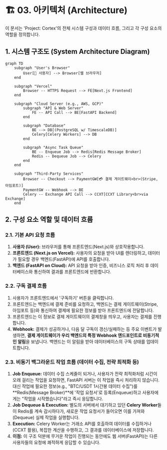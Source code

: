 # 🏗️ 03. 아키텍처 (Architecture)

이 문서는 'Project: Cortex'의 전체 시스템 구성과 데이터 흐름, 그리고 각 구성 요소의 역할을 정의합니다.

## 1. 시스템 구조도 (System Architecture Diagram)

```mermaid
graph TD
    subgraph "User's Browser"
        User[👤 사용자] --> Browser[웹 브라우저]
    end

    subgraph "Vercel"
        Browser -- HTTPS Request --> FE[Next.js Frontend]
    end

    subgraph "Cloud Server (e.g., AWS, GCP)"
        subgraph "API & Web Server"
            FE -- API Call --> BE[FastAPI Backend]
        end

        subgraph "Database"
            BE --> DB[(PostgreSQL w/ TimescaleDB)]
            Celery[Celery Workers] --> DB
        end

        subgraph "Async Task Queue"
            BE -- Enqueue Job --> Redis[Redis Message Broker]
            Redis -- Dequeue Job --> Celery
        end
    end

    subgraph "Third-Party Services"
        Browser -- Checkout --> PaymentGW[💳 결제 게이트웨이<br>(Stripe, 아임포트)]
        PaymentGW -- Webhook --> BE
        Celery -- Exchange API Call --> CCXT[CCXT Library<br>via Exchange]
    end
```

## 2. 구성 요소 역할 및 데이터 흐름

### 2.1. 기본 API 요청 흐름

1. **사용자 (User):** 브라우저를 통해 프론트엔드(Next.js)와 상호작용합니다.
2. **프론트엔드 (Next.js on Vercel):** 사용자의 요청을 받아 UI를 렌더링하고, 데이터가 필요할 경우 백엔드(FastAPI)에 API를 호출합니다.
3. **백엔드 (FastAPI on Cloud):** API 요청을 받아 인증, 비즈니스 로직 처리 후 데이터베이스와 통신하여 결과를 프론트엔드에 반환합니다.

### 2.2. 구독 결제 흐름

1. 사용자가 프론트엔드에서 '구독하기' 버튼을 클릭합니다.
2. 프론트엔드는 백엔드에 결제 준비를 요청하고, 백엔드는 결제 게이트웨이(Stripe, 아임포트 등)와 통신하여 결제에 필요한 정보를 받아 프론트엔드에 전달합니다.
3. 프론트엔드는 이 정보로 결제 게이트웨이의 결제창을 띄우고, 사용자는 결제를 진행합니다.
4. **Webhook:** 결제가 성공하거나, 다음 달 구독이 갱신/실패하는 등 주요 이벤트가 발생하면, **결제 게이트웨이가 우리 백엔드의 특정 Webhook 엔드포인트로 비동기적인 알림**을 보냅니다. 백엔드는 이 알림을 받아 데이터베이스의 구독 상태를 업데이트합니다.

### 2.3. 비동기 백그라운드 작업 흐름 (데이터 수집, 전략 최적화 등)

1. **Job Enqueue:** 데이터 수집 스케줄이 되거나, 사용자가 전략 최적화처럼 시간이 오래 걸리는 작업을 요청하면, FastAPI 서버는 이 작업을 즉시 처리하지 않습니다. 대신 작업에 필요한 정보(e.g., "BTC/USDT 1시간봉 데이터 수집")를 **Redis(Message Broker)**에 '작업 요청서'로 등록(Enqueue)하고 사용자에게는 "작업을 시작했습니다"라고 즉시 응답합니다.
2. **Job Dequeue & Execution:** 별도의 서버에서 대기하고 있던 **Celery Worker**들이 Redis를 계속 감시하다가, 새로운 작업 요청서가 들어오면 이를 가져와(Dequeue) 실제 작업을 실행합니다.
3. **Execution:** Celery Worker는 거래소 API를 호출하여 데이터를 수집하거나(CCXT 활용), 복잡한 계산을 수행하고, 그 결과를 데이터베이스에 저장합니다.
4. **이점:** 이 구조 덕분에 무거운 작업이 진행되는 동안에도 웹 서버(FastAPI)는 다른 사용자들의 요청에 쾌적하게 응답할 수 있습니다.
